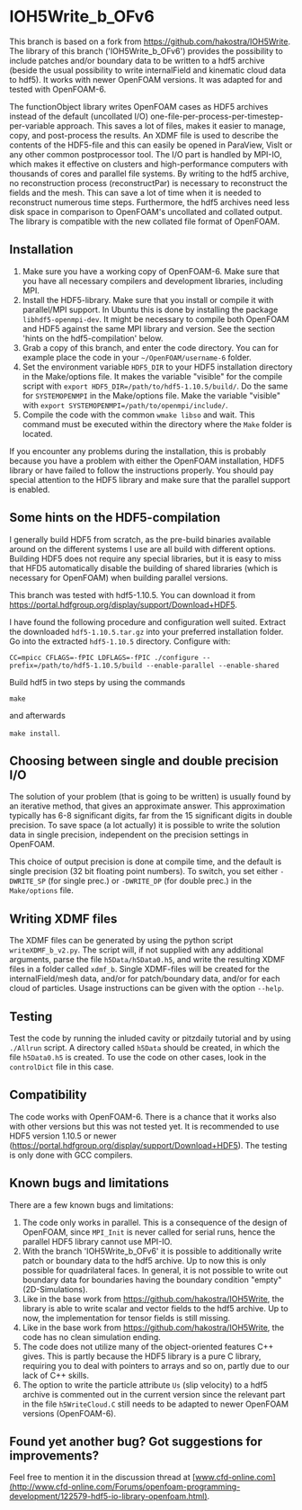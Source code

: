 IOH5Write_b_OFv6
===============

This branch is based on a fork from https://github.com/hakostra/IOH5Write. The library of this branch ('IOH5Write_b_OFv6') provides the possibility to include patches and/or boundary data to be written to a hdf5 archive (beside the usual possibility to write internalField and kinematic cloud data to hdf5). It works with newer OpenFOAM versions. It was adapted for and tested with OpenFOAM-6. 

The functionObject library writes OpenFOAM cases as HDF5 archives instead of the default (uncollated I/O) one-file-per-process-per-timestep-per-variable approach. This saves a lot of files, makes it easier to manage, copy, and post-process the results. An XDMF file is used to describe the contents of the HDF5-file and this can easily be opened in ParaView, VisIt or any other common postprocessor tool. The I/O part is handled by MPI-IO, which makes it effective on clusters and high-performance computers with thousands of cores and parallel file systems. By writing to the hdf5 archive, no reconstruction process (reconstructPar) is necessary to reconstruct the fields and the mesh. This can save a lot of time when it is needed to reconstruct numerous time steps. Furthermore, the hdf5 archives need less disk space in comparison to OpenFOAM's uncollated and collated output. The library is compatible with the new collated file format of OpenFOAM.


Installation
------------
1. Make sure you have a working copy of OpenFOAM-6. Make sure that you have all necessary compilers and development libraries, including MPI. 
2. Install the HDF5-library. Make sure that you install or compile it with parallel/MPI support. In Ubuntu this is done by installing the package ``libhdf5-openmpi-dev``. It might be necessary to compile both OpenFOAM and HDF5 against the same MPI library and version. See the section 'hints on the hdf5-compilation' below.
3. Grab a copy of this branch, and enter the code directory. You can for example place the code in your ``~/OpenFOAM/username-6`` folder.
4. Set the environment variable ``HDF5_DIR`` to your HDF5 installation directory in the Make/options file. It makes the variable "visible" for the compile script with ``export HDF5_DIR=/path/to/hdf5-1.10.5/build/``. Do the same for ``SYSTEMOPENMPI`` in the Make/options file. Make the variable "visible" with ``export SYSTEMOPENMPI=/path/to/openmpi/include/``.
5. Compile the code with the common ``wmake libso`` and wait. This command must be executed within the directory where the ``Make`` folder is located.

If you encounter any problems during the installation, this is probably because you have a problem with either the OpenFOAM installation, HDF5 library or have failed to follow the instructions properly. You should pay special attention to the HDF5 library and make sure that the parallel support is enabled.


Some hints on the HDF5-compilation
----------------------------------
I generally build HDF5 from scratch, as the pre-build binaries available around on the different systems I use are all build with different options. Building HDF5 does not require any special libraries, but it is easy to miss that HFD5 automatically disable the building of shared libraries (which is necessary for OpenFOAM) when building parallel versions.

This branch was tested with hdf5-1.10.5. You can download it from https://portal.hdfgroup.org/display/support/Download+HDF5.

I have found the following procedure and configuration well suited.
Extract the downloaded ``hdf5-1.10.5.tar.gz`` into your preferred installation folder.
Go into the extracted ``hdf5-1.10.5`` directory.
Configure with:

``CC=mpicc CFLAGS=-fPIC LDFLAGS=-fPIC ./configure --prefix=/path/to/hdf5-1.10.5/build --enable-parallel --enable-shared``

Build hdf5 in two steps by using the commands 

``make`` 

and afterwards 

``make install``.


Choosing between single and double precision I/O
-----------------------------------------------
The solution of your problem (that is going to be written) is usually found by an iterative method, that gives an approximate answer. This approximation typically has 6-8 significant digits, far from the 15 significant digits in double precision. To save space (a lot actually) it is possible to write the solution data in single precision, independent on the precision settings in OpenFOAM.

This choice of output precision is done at compile time, and the default is single precision (32 bit floating point numbers). To switch, you set either ``-DWRITE_SP`` (for single prec.) or ``-DWRITE_DP`` (for double prec.) in the ``Make/options`` file. 


Writing XDMF files
------------------
The XDMF files can be generated by using the python script ``writeXDMF_b_v2.py``. The script will, if not supplied with any additional arguments, parse the file ``h5Data/h5Data0.h5``, and write the resulting XDMF files in a folder called ``xdmf_b``. Single XDMF-files will be created for the internalField/mesh data, and/or for patch/boundary data, and/or for each cloud of particles. Usage instructions can be given with the option ``--help``.


Testing
-------
Test the code by running the inluded cavity or pitzdaily tutorial and by using ``./Allrun`` script. A directory called ``h5Data`` should be created, in which the file ``h5Data0.h5`` is created. To use the code on other cases, look in the ``controlDict`` file in this case.


Compatibility
-------------
The code works with OpenFOAM-6. There is a chance that it works also with other versions but this was not tested yet. It is recommended to use HDF5 version 1.10.5 or newer (https://portal.hdfgroup.org/display/support/Download+HDF5). The testing is only done with GCC compilers.


Known bugs and limitations
--------------------------
There are a few known bugs and limitations:

1. The code only works in parallel. This is a consequence of the design of OpenFOAM, since ``MPI_Init`` is never called for serial runs, hence the parallel HDF5 library cannot use MPI-IO.
2. With the branch 'IOH5Write_b_OFv6' it is possible to additionally write patch or boundary data to the hdf5 archive. Up to now this is only possible for quadrilateral faces. In general, it is not possible to write out boundary data for boundaries having the boundary condition "empty" (2D-Simulations).
3. Like in the base work from https://github.com/hakostra/IOH5Write, the library is able to write scalar and vector fields to the hdf5 archive. Up to now, the implementation for tensor fields is still missing.
4. Like in the base work from https://github.com/hakostra/IOH5Write, the code has no clean simulation ending.
5. The code does not utilize many of the object-oriented features C++ gives. This is partly because the HDF5 library is a pure C library, requiring you to deal with pointers to arrays and so on, partly due to our lack of C++ skills.
6. The option to write the particle attribute ``Us`` (slip velocity) to a hdf5 archive is commented out in the current version since the relevant part in the file ``h5WriteCloud.C`` still needs to be adapted to newer OpenFOAM versions (OpenFOAM-6).


Found yet another bug? Got suggestions for improvements?
----------------------------------------------
Feel free to mention it in the discussion thread at [www.cfd-online.com](http://www.cfd-online.com/Forums/openfoam-programming-development/122579-hdf5-io-library-openfoam.html).

